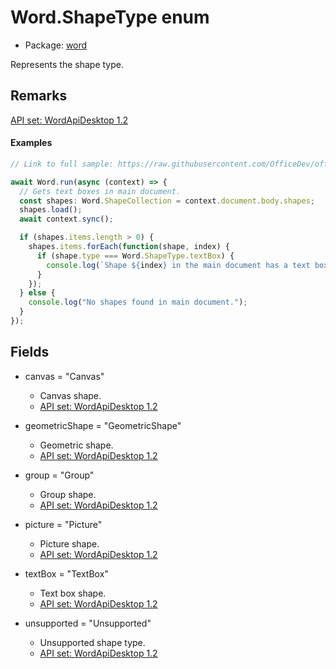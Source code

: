 # Word.ShapeType enum

- Package: [word](/en-us/javascript/api/word)

Represents the shape type.

## Remarks

[API set: WordApiDesktop 1.2](/en-us/javascript/api/requirement-sets/word/word-api-requirement-sets)

#### Examples

```TypeScript
// Link to full sample: https://raw.githubusercontent.com/OfficeDev/office-js-snippets/prod/samples/word/50-document/manage-shapes-text-boxes.yaml

await Word.run(async (context) => {
  // Gets text boxes in main document.
  const shapes: Word.ShapeCollection = context.document.body.shapes;
  shapes.load();
  await context.sync();

  if (shapes.items.length > 0) {
    shapes.items.forEach(function(shape, index) {
      if (shape.type === Word.ShapeType.textBox) {
        console.log(`Shape ${index} in the main document has a text box. Properties:`, shape);
      }
    });
  } else {
    console.log("No shapes found in main document.");
  }
});
```

## Fields

- canvas = "Canvas"
  - Canvas shape.
  - [API set: WordApiDesktop 1.2](/en-us/javascript/api/requirement-sets/word/word-api-requirement-sets)

- geometricShape = "GeometricShape"
  - Geometric shape.
  - [API set: WordApiDesktop 1.2](/en-us/javascript/api/requirement-sets/word/word-api-requirement-sets)

- group = "Group"
  - Group shape.
  - [API set: WordApiDesktop 1.2](/en-us/javascript/api/requirement-sets/word/word-api-requirement-sets)

- picture = "Picture"
  - Picture shape.
  - [API set: WordApiDesktop 1.2](/en-us/javascript/api/requirement-sets/word/word-api-requirement-sets)

- textBox = "TextBox"
  - Text box shape.
  - [API set: WordApiDesktop 1.2](/en-us/javascript/api/requirement-sets/word/word-api-requirement-sets)

- unsupported = "Unsupported"
  - Unsupported shape type.
  - [API set: WordApiDesktop 1.2](/en-us/javascript/api/requirement-sets/word/word-api-requirement-sets)
